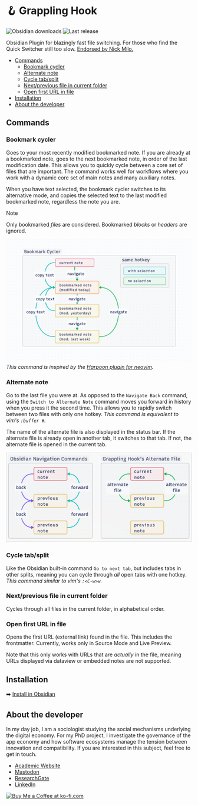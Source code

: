 # 🪝 Grappling Hook
![Obsidian downloads](https://img.shields.io/badge/dynamic/json?logo=obsidian&color=%23483699&label=downloads&query=%24%5B%22grappling-hook%22%5D.downloads&url=https%3A%2F%2Fraw.githubusercontent.com%2Fobsidianmd%2Fobsidian-releases%2Fmaster%2Fcommunity-plugin-stats.json&style=plastic)
![Last release](https://img.shields.io/github/v/release/chrisgrieser/grappling-hook?label=Latest%20Release&style=plastic)

Obsidian Plugin for blazingly fast file switching. For those who find the Quick
Switcher still too slow. [Endorsed by Nick Milo.](https://youtu.be/mcrcRXp5d8A?t=462)

<!-- toc -->

- [Commands](#commands)
	* [Bookmark cycler](#bookmark-cycler)
	* [Alternate note](#alternate-note)
	* [Cycle tab/split](#cycle-tabsplit)
	* [Next/previous file in current folder](#nextprevious-file-in-current-folder)
	* [Open first URL in file](#open-first-url-in-file)
- [Installation](#installation)
- [About the developer](#about-the-developer)

<!-- tocstop -->

## Commands

### Bookmark cycler
Goes to your most recently modified bookmarked note. If you are already at a
bookmarked note, goes to the next bookmarked note, in order of the last
modification date. This allows you to quickly cycle between a core set of files
that are important. The command works well for workflows where you work with a
dynamic core set of main notes and many auxiliary notes.

When you have text selected, the bookmark cycler switches to its alternative
mode, and copies the selected text to the last modified bookmarked note,
regardless the note you are.

> [!NOTE]
> Only bookmarked *files* are considered. Bookmarked *blocks* or *headers* are ignored.

![Illustration bookmark cycler](./docs/bookmark-cycler.png)
*This command is inspired by the [Harpoon plugin for neovim](https://github.com/ThePrimeagen/harpoon).*

### Alternate note
Go to the last file you were at. As opposed to the `Navigate Back` command,
using the `Switch to Alternate Note` command moves you forward in history when
you press it the second time. This allows you to rapidly switch between two
files with only one hotkey. *This command is equivalent to vim's `:buffer #`.*  

The name of the alternate file is also displayed in the status bar. If the
alternate file is already open in another tab, it switches to that tab. If not,
the alternate file is opened in the current tab.

![Illustration alt-file](./docs/alt-file.png)

### Cycle tab/split
Like the Obsidian built-in command `Go to next tab`, but includes tabs in other
splits, meaning you can cycle through *all* open tabs with one hotkey.
*This command similar to vim's `:<C-w>w`.*

### Next/previous file in current folder
Cycles through all files in the current folder, in alphabetical order.

### Open first URL in file
Opens the first URL (external link) found in the file. This includes the
frontmatter. Currently, works only in Source Mode and Live Preview.

Note that this only works with URLs that are *actually* in the file, meaning URLs
displayed via dataview or embedded notes are not supported.

## Installation
➡️ [Install in Obsidian](https://obsidian.md/plugins?id=grappling-hook)

<!-- vale Google.FirstPerson = NO -->
## About the developer
In my day job, I am a sociologist studying the social mechanisms underlying the
digital economy. For my PhD project, I investigate the governance of the app
economy and how software ecosystems manage the tension between innovation and
compatibility. If you are interested in this subject, feel free to get in touch.

- [Academic Website](https://chris-grieser.de/)
- [Mastodon](https://pkm.social/@pseudometa)
- [ResearchGate](https://www.researchgate.net/profile/Christopher-Grieser)
- [LinkedIn](https://www.linkedin.com/in/christopher-grieser-ba693b17a/)

<a href='https://ko-fi.com/Y8Y86SQ91' target='_blank'>
<img
	height='36'
	style='border:0px;height:36px;'
	src='https://cdn.ko-fi.com/cdn/kofi1.png?v=3'
	border='0'
	alt='Buy Me a Coffee at ko-fi.com'
/></a>
